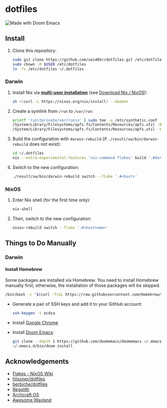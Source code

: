 # dotfiles

![Made with Doom Emacs](https://img.shields.io/github/tag/hlissner/doom-emacs.svg?style=flat-square&label=release&color=58839b)

## Install

1. Clone this repository:

   ```sh
   sudo git clone https://github.com/sei40kr/dotfiles.git /etc/dotfiles
   sudo chown -R $USER /etc/dotfiles
   ln -fs /etc/dotfiles ~/.dotfiles
   ```

### Darwin

1. Install Nix via **[multi-user installation](https://nixos.org/manual/nix/stable/installation/multi-user.html)**
   (see [Download Nix / NixOS](https://nixos.org/download.html)):

   ```sh
   sh <(curl -L https://nixos.org/nix/install) --daemon
   ```

1. Create a symlink from `/run` to `/var/run`:

   ```sh
   printf 'run\tprivate/var/run\n' | sudo tee -a /etc/synthetic.conf
   /System/Library/Filesystems/apfs.fs/Contents/Resources/apfs.util -B # For Catalina
   /System/Library/Filesystems/apfs.fs/Contents/Resources/apfs.util -t # For Big Sur and later
   ```

1. Build the configuration with `darwin-rebuild`
   (if `./result/sw/bin/darwin-rebuild` does not exist):

   ```sh
   cd ~/.dotfiles
   nix --extra-experimental-features 'nix-command flakes' build '.#darwinConfigurations.<host>.system'
   ```

1. Switch to the new configuration:

   ```sh
   ./result/sw/bin/darwin-rebuild switch --flake '.#<host>'
   ```

### NixOS

1. Enter Nix shell (for the first time only):

   ```sh
   nix-shell
   ```

1. Then, switch to the new configuration:

   ```sh
   nixos-rebuild switch --flake '.#<hostname>'
   ```

## Things to Do Manually

### Darwin

#### Install Homebrew

Some packages are installed via Homebrew.
You need to install Homebrew manually first; otherwise, the installation of
those packages will be skipped.

```sh
/bin/bash -c "$(curl -fsSL https://raw.githubusercontent.com/Homebrew/install/HEAD/install.sh)"
```

- Generate a pair of SSH keys and add it to your GitHub account:

  ```sh
  ssh-keygen -t ecdsa
  ```
- Install [Google Chrome](https://www.google.com/intl/ja/chrome)
- Install [Doom Emacs](https://github.com/doomemacs/doomemacs):

  ```sh
  git clone --depth 1 https://github.com/doomemacs/doomemacs ~/.emacs.d
  ~/.emacs.d/bin/doom install
  ```

## Acknowledgements

- [Flakes - NixOS Wiki](https://nixos.wiki/wiki/Flakes)
- [hlissner/dotfiles](https://github.com/hlissner/dotfiles)
- [berbiche/dotfiles](https://github.com/berbiche/dotfiles)
- [Regolith](https://regolith-linux.org)
- [Archcraft OS](https://archcraft.io)
- [Awesome Wayland](https://github.com/natpen/awesome-wayland)

